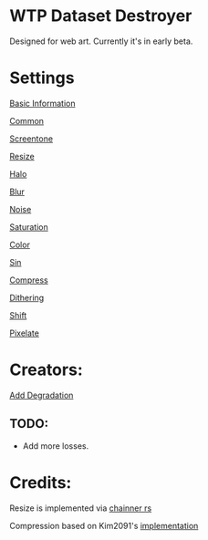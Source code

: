 # WTP Dataset Destroyer
Designed for web art. Currently it's in early beta.
  
# Settings

[Basic Information](https://github.com/umzi2/wtp_dataset_destroyer/blob/master/instructions/basic_info.md)

[Common](https://github.com/umzi2/wtp_dataset_destroyer/blob/master/instructions/common.md)

[Screentone](https://github.com/umzi2/wtp_dataset_destroyer/blob/master/instructions/screentone.md)

[Resize](https://github.com/umzi2/wtp_dataset_destroyer/blob/master/instructions/resize.md)

[Halo](https://github.com/umzi2/wtp_dataset_destroyer/blob/master/instructions/halo.md)

[Blur](https://github.com/umzi2/wtp_dataset_destroyer/blob/master/instructions/blur.md)

[Noise](https://github.com/umzi2/wtp_dataset_destroyer/blob/master/instructions/noise.md)

[Saturation](https://github.com/umzi2/wtp_dataset_destroyer/blob/master/instructions/saturation.md)

[Color](https://github.com/umzi2/wtp_dataset_destroyer/blob/master/instructions/color.md)

[Sin](https://github.com/umzi2/wtp_dataset_destroyer/blob/master/instructions/sin.md)

[Compress](https://github.com/umzi2/wtp_dataset_destroyer/blob/master/instructions/compress.md)

[Dithering](https://github.com/umzi2/wtp_dataset_destroyer/blob/master/instructions/dithering.md)

[Shift](https://github.com/umzi2/wtp_dataset_destroyer/blob/master/instructions/shift.md)

[Pixelate](
https://github.com/umzi2/wtp_dataset_destroyer/blob/master/instructions/pixelate.md)

# Creators:
[Add Degradation](https://github.com/umzi2/wtp_dataset_destroyer/blob/master/instructions/creators/add_degradation.md)

## TODO:
* Add more losses.

# Credits:
Resize is implemented via [chainner rs](https://github.com/chaiNNer-org/chaiNNer-rs)

Compression based on Kim2091's [implementation](https://github.com/Kim2091/helpful-scripts/blob/d413054eda3764fd04ec2c22fb3c3b6a5e61e31a/Dataset%20Destroyer/datasetDestroyer.py#L279)
